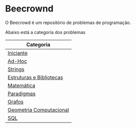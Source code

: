 # Beecrownd

O Beecrowd é um repositório de problemas de programação.

Abaixo está a categoria dos problemas

| Categoria                                               |
| ------------------------------------------------------- |
| [Iniciante](./1-Iniciante/)                             |
| [Ad-Hoc](./2-AD-HOC/)                                   |
| [Strings](./3-Strings/)                                 |
| [Estruturas e Bibliotecas](./4-Estruturas-Bibliotecas/) |
| [Matemática](./5-Matematica/)                           |
| [Paradigmas](./6-Paradigmas/)                           |
| [Grafos](./7-Grafos/)                                   |
| [Geometria Computacional](./8-Geometria-Computacional/) |
| [SQL](./9-SQL/)                                         |

